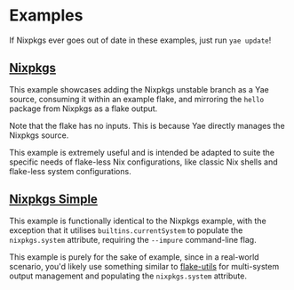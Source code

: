 # Examples

If Nixpkgs ever goes out of date in these examples, just run `yae update`!

## [Nixpkgs](https://github.com/Fuwn/yae/tree/main/examples/nixpkgs)

This example showcases adding the Nixpkgs unstable branch as a Yae source,
consuming it within an example flake, and mirroring the `hello` package from
Nixpkgs as a flake output.

Note that the flake has no inputs. This is because Yae directly manages the
Nixpkgs source.

This example is extremely useful and is intended be adapted to suite the specific
needs of flake-less Nix configurations, like classic Nix shells and flake-less system
configurations.

## [Nixpkgs Simple](https://github.com/Fuwn/yae/tree/main/examples/nixpkgs-simple)

This example is functionally identical to the Nixpkgs example, with the exception
that it utilises `builtins.currentSystem` to populate the `nixpkgs.system`
attribute, requiring the `--impure` command-line flag.

This example is purely for the sake of example, since in a real-world scenario,
you'd likely use something similar to [flake-utils](https://github.com/numtide/flake-utils)
for multi-system output management and populating the `nixpkgs.system` attribute.
